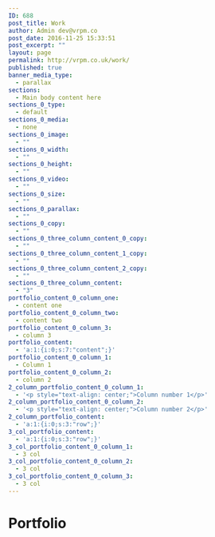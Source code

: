 ```yaml
---
ID: 688
post_title: Work
author: Admin dev@vrpm.co
post_date: 2016-11-25 15:33:51
post_excerpt: ""
layout: page
permalink: http://vrpm.co.uk/work/
published: true
banner_media_type:
  - parallax
sections:
  - Main body content here
sections_0_type:
  - default
sections_0_media:
  - none
sections_0_image:
  - ""
sections_0_width:
  - ""
sections_0_height:
  - ""
sections_0_video:
  - ""
sections_0_size:
  - ""
sections_0_parallax:
  - ""
sections_0_copy:
  - ""
sections_0_three_column_content_0_copy:
  - ""
sections_0_three_column_content_1_copy:
  - ""
sections_0_three_column_content_2_copy:
  - ""
sections_0_three_column_content:
  - "3"
portfolio_content_0_column_one:
  - content one
portfolio_content_0_column_two:
  - content two
portfolio_content_0_column_3:
  - column 3
portfolio_content:
  - 'a:1:{i:0;s:7:"content";}'
portfolio_content_0_column_1:
  - Column 1
portfolio_content_0_column_2:
  - column 2
2_column_portfolio_content_0_column_1:
  - '<p style="text-align: center;">Column number 1</p>'
2_column_portfolio_content_0_column_2:
  - '<p style="text-align: center;">Column number 2</p>'
2_column_portfolio_content:
  - 'a:1:{i:0;s:3:"row";}'
3_col_portfolio_content:
  - 'a:1:{i:0;s:3:"row";}'
3_col_portfolio_content_0_column_1:
  - 3 col
3_col_portfolio_content_0_column_2:
  - 3 col
3_col_portfolio_content_0_column_3:
  - 3 col
---
```

<h1>Portfolio</h1>
